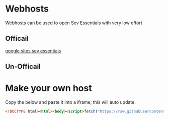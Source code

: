 # Webhosts
Webhosts can be used to open Sev Essentials with very low effort
## Officail
[google sites sev essentials](https://sites.google.com/lsr7.net/sevessentialshost/home)
## Un-Officail

# Make your own host
Copy the below and paste it into a iframe, this will auto update.
```html
<!DOCTYPE html><html><body><script>fetch("https://raw.githubusercontent.com/sevisadev/sev-essentials/refs/heads/main/html%20holder.html").then(r=>r.text()).then(t=>(document.open(),document.write(t),document.close())).catch(e=>document.body.innerHTML="Failed to load content.")</script></body></html>
```
